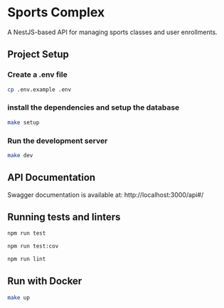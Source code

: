 # Sports Complex

A NestJS-based API for managing sports classes and user enrollments.

## Project Setup

### Create a .env file
```bash
cp .env.example .env
```

### install the dependencies and setup the database
```bash
make setup
```

### Run the development server
```bash
make dev
```

## API Documentation

Swagger documentation is available at: http://localhost:3000/api#/

## Running tests and linters

```bash
npm run test

npm run test:cov

npm run lint
```

## Run with Docker

```bash
make up
```
